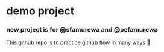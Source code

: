  # demo project
### new project is for @sfamurewa and @oefamurewa
This github repo is to practice github flow in many ways :tada:
